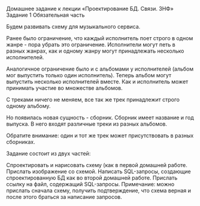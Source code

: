 Домашнее задание к лекции «Проектирование БД. Связи. 3НФ»
Задание 1
Обязательная часть

Будем развивать схему для музыкального сервиса.

Ранее было ограничение, что каждый исполнитель поет строго в одном жанре - пора убрать это ограничение. Исполнители могут петь в разных жанрах, как и одному жанру могут принадлежать несколько исполнителей.

Аналогичное ограничение было и с альбомами у исполнителей (альбом мог выпустить только один исполнитель). Теперь альбом могут выпустить несколько исполнителей вместе. Как и исполнитель может принимать участие во множестве альбомов.

С треками ничего не меняем, все так же трек принадлежит строго одному альбому.

Но появилась новая сущность - сборник. Сборник имеет название и год выпуска. В него входят различные треки из разных альбомов.

Обратите внимание: один и тот же трек может присутствовать в разных сборниках.

Задание состоит из двух частей:

Спроектировать и нарисовать схему (как в первой домашней работе. Прислать изображение со схемой.
Написать SQL-запросы, создающие спроектированную БД как во второй домашней работе. Прислать ссылку на файл, содержащий SQL-запросы.
Примечание: можно прислать сначала схему, получить подтверждение, что схема верная и после этого браться за написание запросов.
